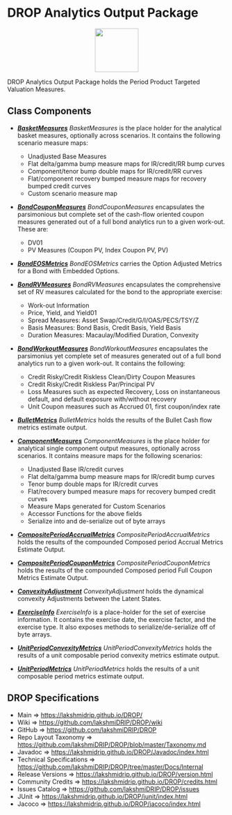 # DROP Analytics Output Package

<p align="center"><img src="https://github.com/lakshmiDRIP/DROP/blob/master/DRIP_Logo.gif?raw=true" width="100"></p>

DROP Analytics Output Package holds the Period Product Targeted Valuation Measures.

## Class Components

 * [***BasketMeasures***](https://github.com/lakshmiDRIP/DROP/tree/master/src/main/java/org/drip/analytics/output/BasketMeasures.java)
 <i>BasketMeasures</i> is the place holder for the analytical basket measures, optionally across scenarios.
 It contains the following scenario measure maps:
 	* Unadjusted Base Measures
 	* Flat delta/gamma bump measure maps for IR/credit/RR bump curves
 	* Component/tenor bump double maps for IR/credit/RR curves
 	* Flat/component recovery bumped measure maps for recovery bumped credit curves
 	* Custom scenario measure map

 * [***BondCouponMeasures***](https://github.com/lakshmiDRIP/DROP/tree/master/src/main/java/org/drip/analytics/output/BondCouponMeasures.java)
 <i>BondCouponMeasures</i> encapsulates the parsimonious but complete set of the cash-flow oriented coupon
 measures generated out of a full bond analytics run to a given work-out. These are:
 	* DV01
 	* PV Measures (Coupon PV, Index Coupon PV, PV)

 * [***BondEOSMetrics***](https://github.com/lakshmiDRIP/DROP/tree/master/src/main/java/org/drip/analytics/output/BondEOSMetrics.java)
 <i>BondEOSMetrics</i> carries the Option Adjusted Metrics for a Bond with Embedded Options.

 * [***BondRVMeasures***](https://github.com/lakshmiDRIP/DROP/tree/master/src/main/java/org/drip/analytics/output/BondRVMeasures.java)
 <i>BondRVMeasures</i> encapsulates the comprehensive set of RV measures calculated for the bond to the
 appropriate exercise:
 	* Work-out Information
 	* Price, Yield, and Yield01
 	* Spread Measures: Asset Swap/Credit/G/I/OAS/PECS/TSY/Z
 	* Basis Measures: Bond Basis, Credit Basis, Yield Basis
 	* Duration Measures: Macaulay/Modified Duration, Convexity

 * [***BondWorkoutMeasures***](https://github.com/lakshmiDRIP/DROP/tree/master/src/main/java/org/drip/analytics/output/BondWorkoutMeasures.java)
 <i>BondWorkoutMeasures</i> encapsulates the parsimonius yet complete set of measures generated out of a full
  bond analytics run to a given work-out. It contains the following:
 	* Credit Risky/Credit Riskless Clean/Dirty Coupon Measures
 	* Credit Risky/Credit Riskless Par/Principal PV
 	* Loss Measures such as expected Recovery, Loss on instantaneous default, and default exposure
 		with/without recovery
 	* Unit Coupon measures such as Accrued 01, first coupon/index rate

 * [***BulletMetrics***](https://github.com/lakshmiDRIP/DROP/tree/master/src/main/java/org/drip/analytics/output/BulletMetrics.java)
 <i>BulletMetrics</i> holds the results of the Bullet Cash flow metrics estimate output.

 * [***ComponentMeasures***](https://github.com/lakshmiDRIP/DROP/tree/master/src/main/java/org/drip/analytics/output/ComponentMeasures.java)
 <i>ComponentMeasures</i> is the place holder for analytical single component output measures, optionally
 across scenarios. It contains measure maps for the following scenarios:
 	* Unadjusted Base IR/credit curves
 	* Flat delta/gamma bump measure maps for IR/credit bump curves
 	* Tenor bump double maps for IR/credit curves
 	* Flat/recovery bumped measure maps for recovery bumped credit curves
 	* Measure Maps generated for Custom Scenarios
 	* Accessor Functions for the above fields
 	* Serialize into and de-serialize out of byte arrays

 * [***CompositePeriodAccrualMetrics***](https://github.com/lakshmiDRIP/DROP/tree/master/src/main/java/org/drip/analytics/output/CompositePeriodAccrualMetrics.java)
 <i>CompositePeriodAccrualMetrics</i> holds the results of the compounded Composed period Accrual Metrics
 Estimate Output.

 * [***CompositePeriodCouponMetrics***](https://github.com/lakshmiDRIP/DROP/tree/master/src/main/java/org/drip/analytics/output/CompositePeriodCouponMetrics.java)
 <i>CompositePeriodCouponMetrics</i> holds the results of the compounded Composed period Full Coupon Metrics
 Estimate Output.

 * [***ConvexityAdjustment***](https://github.com/lakshmiDRIP/DROP/tree/master/src/main/java/org/drip/analytics/output/ConvexityAdjustment.java)
 <i>ConvexityAdjustment</i> holds the dynamical convexity Adjustments between the Latent States.

 * [***ExerciseInfo***](https://github.com/lakshmiDRIP/DROP/tree/master/src/main/java/org/drip/analytics/output/ExerciseInfo.java)
 <i>ExerciseInfo</i> is a place-holder for the set of exercise information. It contains the exercise date,
 the exercise factor, and the exercise type. It also exposes methods to serialize/de-serialize off of byte
 arrays.

 * [***UnitPeriodConvexityMetrics***](https://github.com/lakshmiDRIP/DROP/tree/master/src/main/java/org/drip/analytics/output/UnitPeriodConvexityMetrics.java)
 <i>UnitPeriodConvexityMetrics</i> holds the results of a unit composable period convexity metrics estimate
 output.

 * [***UnitPeriodMetrics***](https://github.com/lakshmiDRIP/DROP/tree/master/src/main/java/org/drip/analytics/output/UnitPeriodMetrics.java)
 <i>UnitPeriodMetrics</i> holds the results of a unit composable period metrics estimate output.

## DROP Specifications
 * Main                     => https://lakshmidrip.github.io/DROP/
 * Wiki                     => https://github.com/lakshmiDRIP/DROP/wiki
 * GitHub                   => https://github.com/lakshmiDRIP/DROP
 * Repo Layout Taxonomy     => https://github.com/lakshmiDRIP/DROP/blob/master/Taxonomy.md
 * Javadoc                  => https://lakshmidrip.github.io/DROP/Javadoc/index.html
 * Technical Specifications => https://github.com/lakshmiDRIP/DROP/tree/master/Docs/Internal
 * Release Versions         => https://lakshmidrip.github.io/DROP/version.html
 * Community Credits        => https://lakshmidrip.github.io/DROP/credits.html
 * Issues Catalog           => https://github.com/lakshmiDRIP/DROP/issues
 * JUnit                    => https://lakshmidrip.github.io/DROP/junit/index.html
 * Jacoco                   => https://lakshmidrip.github.io/DROP/jacoco/index.html
